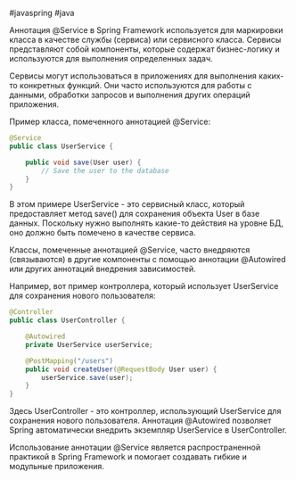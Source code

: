 #javaspring #java 

Аннотация @Service в Spring Framework используется для маркировки класса в качестве службы (сервиса) или сервисного класса. Сервисы представляют собой компоненты, которые содержат бизнес-логику и используются для выполнения определенных задач.

Сервисы могут использоваться в приложениях для выполнения каких-то конкретных функций. Они часто используются для работы с данными, обработки запросов и выполнения других операций приложения.

Пример класса, помеченного аннотацией @Service:

```java
@Service
public class UserService {

    public void save(User user) {
        // Save the user to the database
    }
}
```

В этом примере UserService - это сервисный класс, который предоставляет метод save() для сохранения объекта User в базе данных. Поскольку нужно выполнять какие-то действия на уровне БД, оно должно быть помечено в качестве сервиса. 

Классы, помеченные аннотацией @Service, часто внедряются (связываются) в другие компоненты с помощью аннотации @Autowired или других аннотаций внедрения зависимостей. 

Например, вот пример контроллера, который использует UserService для сохранения нового пользователя:

```java
@Controller
public class UserController {

    @Autowired
    private UserService userService;

    @PostMapping("/users")
    public void createUser(@RequestBody User user) {
        userService.save(user);
    }
}
```

Здесь UserController - это контроллер, использующий UserService для сохранения нового пользователя. Аннотация @Autowired позволяет Spring автоматически внедрить экземпляр UserService в UserController.

Использование аннотации @Service является распространенной практикой в Spring Framework и помогает создавать гибкие и модульные приложения.